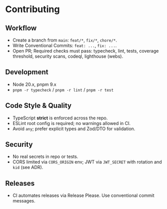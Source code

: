 # Contributing

## Workflow
- Create a branch from `main`: `feat/*`, `fix/*`, `chore/*`.
- Write Conventional Commits: `feat: ...`, `fix: ...`.
- Open PR; Required checks must pass: typecheck, lint, tests, coverage threshold, security scans, codeql, lighthouse (webs).

## Development
- Node 20.x, pnpm 9.x
- `pnpm -r typecheck` / `pnpm -r lint` / `pnpm -r test`

## Code Style & Quality
- TypeScript **strict** is enforced across the repo.
- ESLint root config is required; no warnings allowed in CI.
- Avoid `any`; prefer explicit types and Zod/DTO for validation.

## Security
- No real secrets in repo or tests.
- CORS limited via `CORS_ORIGIN` env; JWT via `JWT_SECRET` with rotation and `kid` (see ADR).

## Releases
- CI automates releases via Release Please. Use conventional commit messages.
